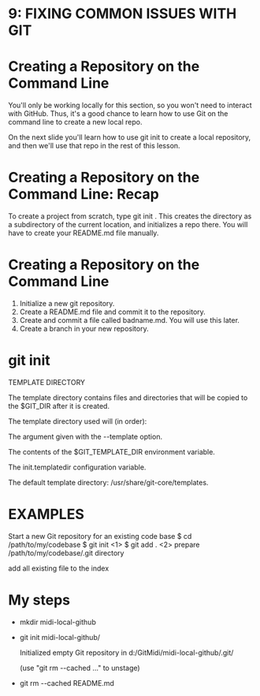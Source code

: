 9: FIXING COMMON ISSUES WITH GIT
========
 
Creating a Repository on the Command Line
========
You'll only be working locally for this section, so you won't need to interact with GitHub. Thus, it's a good chance to learn how to use Git on the command line to create a new local repo.

On the next slide you'll learn how to use git init to create a local repository, and then we'll use that repo in the rest of this lesson.

Creating a Repository on the Command Line: Recap
========
To create a project from scratch, type git init <directoryname>.
This creates the directory as a subdirectory of the current location, and initializes a repo there.
You will have to create your README.md file manually.

Creating a Repository on the Command Line
========
1. Initialize a new git repository.
2. Create a README.md file and commit it to the repository.
3. Create and commit a file called badname.md. You will use this later.
4. Create a branch in your new repository.

git init
========
TEMPLATE DIRECTORY

The template directory contains files and directories that will be copied to the $GIT_DIR after it is created.

The template directory used will (in order):

The argument given with the --template option.

The contents of the $GIT_TEMPLATE_DIR environment variable.

The init.templatedir configuration variable.

The default template directory: /usr/share/git-core/templates.



EXAMPLES
========
Start a new Git repository for an existing code base
$ cd /path/to/my/codebase
$ git init      <1>
$ git add .     <2>
prepare /path/to/my/codebase/.git directory

add all existing file to the index

My steps
====
- mkdir midi-local-github
- git init midi-local-github/
  
  Initialized empty Git repository in d:/GitMidi/midi-local-github/.git/
  
  (use "git rm --cached <file>..." to unstage)
-  git rm --cached README.md
  
